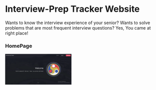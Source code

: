 # Interview-Prep Tracker Website
Wants to know the interview experience of your senior?
Wants to solve problems that are most frequent interview questions?
Yes, You came at right place!

### HomePage
<img src = "ReadmeImages/homeSS.png" height="100">

